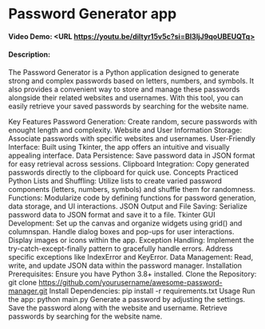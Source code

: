 # Password Generator app
#### Video Demo:  <URL https://youtu.be/diltyr15v5c?si=BI3ljJ9qoUBEUQTq>
#### Description:
The Password Generator is a Python application designed to generate strong and complex passwords based on letters, numbers, and symbols. It also provides a convenient way to store and manage these passwords alongside their related websites and usernames. With this tool, you can easily retrieve your saved passwords by searching for the website name.

Key Features
Password Generation: Create random, secure passwords with enought length and complexity.
Website and User Information Storage: Associate passwords with specific websites and usernames.
User-Friendly Interface: Built using Tkinter, the app offers an intuitive and visually appealing interface.
Data Persistence: Save password data in JSON format for easy retrieval across sessions.
Clipboard Integration: Copy generated passwords directly to the clipboard for quick use.
Concepts Practiced
Python Lists and Shuffling: Utilize lists to create varied password components (letters, numbers, symbols) and shuffle them for randomness.
Functions: Modularize code by defining functions for password generation, data storage, and UI interactions.
JSON Output and File Saving: Serialize password data to JSON format and save it to a file.
Tkinter GUI Development:
Set up the canvas and organize widgets using grid() and columnspan.
Handle dialog boxes and pop-ups for user interactions.
Display images or icons within the app.
Exception Handling:
Implement the try-catch-except-finally pattern to gracefully handle errors.
Address specific exceptions like IndexError and KeyError.
Data Management:
Read, write, and update JSON data within the password manager.
Installation
Prerequisites: Ensure you have Python 3.8+ installed.
Clone the Repository: git clone https://github.com/yourusername/awesome-password-manager.git
Install Dependencies: pip install -r requirements.txt
Usage
Run the app: python main.py
Generate a password by adjusting the settings.
Save the password along with the website and username.
Retrieve passwords by searching for the website name.
